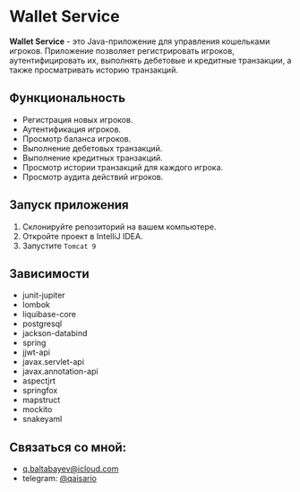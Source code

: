 # Wallet Service

**Wallet Service** - это Java-приложение для управления кошельками игроков. Приложение позволяет регистрировать игроков, аутентифицировать их, выполнять дебетовые и кредитные транзакции, а также просматривать историю транзакций.

## Функциональность

- Регистрация новых игроков.
- Аутентификация игроков.
- Просмотр баланса игроков.
- Выполнение дебетовых транзакций.
- Выполнение кредитных транзакций.
- Просмотр истории транзакций для каждого игрока.
- Просмотр аудита действий игроков.

## Запуск приложения

1. Склонируйте репозиторий на вашем компьютере.
2. Откройте проект в IntelliJ IDEA.
3. Запустите `Tomcat 9` 

## Зависимости

- junit-jupiter
- lombok
- liquibase-core
- postgresql
- jackson-databind
- spring
- jjwt-api
- javax.servlet-api
- javax.annotation-api
- aspectjrt
- springfox
- mapstruct
- mockito
- snakeyaml

## Связаться со мной:

- q.baltabayev@icloud.com
- telegram: [@qaisario](https://t.me/qaisario)

